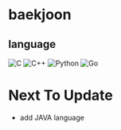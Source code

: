 # baekjoon
## language
![C](https://img.shields.io/badge/-C-A8B9CC?logo=C&logoColor=white&style=flat)  ![C++](https://img.shields.io/badge/-C++-00599C?logo=C%2B%2B&logoColor=white&style=flat)   ![Python](https://img.shields.io/badge/-Python-3776AB?logo=Python&logoColor=white&style=flat)  ![Go](https://img.shields.io/badge/-Go-00ADD8?logo=Go&logoColor=white&style=flat)
# Next To Update
* add JAVA language